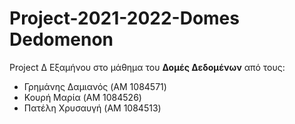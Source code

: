 <h1> Project-2021-2022-Domes Dedomenon </h1>

Project Δ Eξαμήνου στο μάθημα του **Δομές Δεδομένων** από τους:  
* Γρημάνης Δαμιανός (AM 1084571)
* Κουρή Μαρία (AM 1084526)
* Πατέλη Χρυσαυγή  (AM 1084513)
